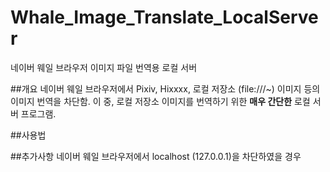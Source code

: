 # Whale_Image_Translate_LocalServer
네이버 웨일 브라우저 이미지 파일 번역용 로컬 서버

##개요
네이버 웨일 브라우저에서 Pixiv, Hixxxx, 로컬 저장소 (file:///~) 이미지 등의 이미지 번역을 차단함.
이 중, 로컬 저장소 이미지를 번역하기 위한 **매우 간단한** 로컬 서버 프로그램.

##사용법









##추가사항
네이버 웨일 브라우저에서 localhost (127.0.0.1)을 차단하였을 경우
